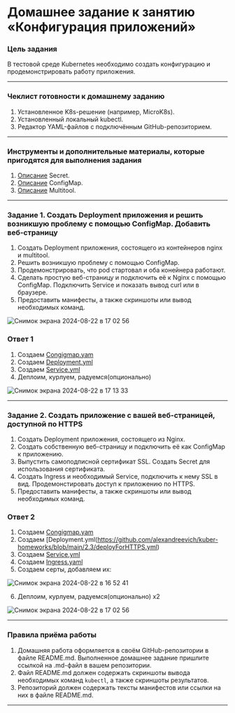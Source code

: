# Домашнее задание к занятию «Конфигурация приложений»

### Цель задания

В тестовой среде Kubernetes необходимо создать конфигурацию и продемонстрировать работу приложения.

------

### Чеклист готовности к домашнему заданию

1. Установленное K8s-решение (например, MicroK8s).
2. Установленный локальный kubectl.
3. Редактор YAML-файлов с подключённым GitHub-репозиторием.

------

### Инструменты и дополнительные материалы, которые пригодятся для выполнения задания

1. [Описание](https://kubernetes.io/docs/concepts/configuration/secret/) Secret.
2. [Описание](https://kubernetes.io/docs/concepts/configuration/configmap/) ConfigMap.
3. [Описание](https://github.com/wbitt/Network-MultiTool) Multitool.

------

### Задание 1. Создать Deployment приложения и решить возникшую проблему с помощью ConfigMap. Добавить веб-страницу

1. Создать Deployment приложения, состоящего из контейнеров nginx и multitool.
2. Решить возникшую проблему с помощью ConfigMap.
3. Продемонстрировать, что pod стартовал и оба конейнера работают.
4. Сделать простую веб-страницу и подключить её к Nginx с помощью ConfigMap. Подключить Service и показать вывод curl или в браузере.
5. Предоставить манифесты, а также скриншоты или вывод необходимых команд.

![Снимок экрана 2024-08-22 в 17 02 56](https://github.com/user-attachments/assets/0487ea92-248b-4d3d-8e49-8ebb5cef6951)

### Ответ 1
1. Создаем [Congigmap.yam](https://github.com/alexandreevich/kuber-homeworks/blob/main/2.3/multoConfig.yml)
2. Создаем [Deployment.yml](https://github.com/alexandreevich/kuber-homeworks/blob/main/2.3/depTest.yml)
3. Создаем [Service.yml](https://github.com/alexandreevich/kuber-homeworks/blob/main/2.3/svcTest.yml)
4. Деплоим, курлуем, радуемся(опционально)

![Снимок экрана 2024-08-22 в 17 13 33](https://github.com/user-attachments/assets/bf2b40be-8b13-44d0-9b6a-da75d18176ca)


------

### Задание 2. Создать приложение с вашей веб-страницей, доступной по HTTPS 

1. Создать Deployment приложения, состоящего из Nginx.
2. Создать собственную веб-страницу и подключить её как ConfigMap к приложению.
3. Выпустить самоподписной сертификат SSL. Создать Secret для использования сертификата.
4. Создать Ingress и необходимый Service, подключить к нему SSL в вид. Продемонстировать доступ к приложению по HTTPS. 
4. Предоставить манифесты, а также скриншоты или вывод необходимых команд.


### Ответ 2
1. Создаем [Congigmap.yam](https://github.com/alexandreevich/kuber-homeworks/blob/main/2.3/configForHTTPS.yml)
2. Создаем [Deployment.yml(https://github.com/alexandreevich/kuber-homeworks/blob/main/2.3/deployForHTTPS.yml)
3. Создаем [Service.yml](https://github.com/alexandreevich/kuber-homeworks/blob/main/2.3/svcHTTPS.yml)
4. Создаем [Ingress.yaml](https://github.com/alexandreevich/kuber-homeworks/blob/main/2.3/ingress.yml)
5. Создаем серты, добавляем их: 

![Снимок экрана 2024-08-22 в 16 52 41](https://github.com/user-attachments/assets/84c19b51-58d1-4bce-bdbb-f411cd0b150a)


6. Деплоим, курлуем, радуемся(опционально) x2 



![Снимок экрана 2024-08-22 в 17 02 56](https://github.com/user-attachments/assets/341a07aa-884c-46d5-94cb-acba8925cb3c)




------

### Правила приёма работы

1. Домашняя работа оформляется в своём GitHub-репозитории в файле README.md. Выполненное домашнее задание пришлите ссылкой на .md-файл в вашем репозитории.
2. Файл README.md должен содержать скриншоты вывода необходимых команд `kubectl`, а также скриншоты результатов.
3. Репозиторий должен содержать тексты манифестов или ссылки на них в файле README.md.

------
